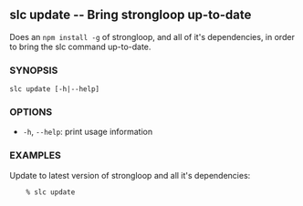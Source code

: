 ## slc update -- Bring strongloop up-to-date

Does an `npm install -g` of strongloop, and all of it's dependencies, in order
to bring the slc command up-to-date.

### SYNOPSIS

    slc update [-h|--help]

### OPTIONS

* `-h`, `--help`:
  print usage information

### EXAMPLES

Update to latest version of strongloop and all it's dependencies:

        % slc update
